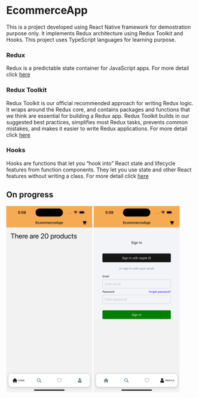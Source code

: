 # EcommerceApp

This is a project developed using React Native framework for demostration purpose only. It implements Redux architecture using Redux Toolkit and Hooks. This project uses TypeScript languages for learning purpose.

### Redux

Redux is a predictable state container for JavaScript apps. For more detail click [here](https://redux.js.org)

### Redux Toolkit
Redux Toolkit is our official recommended approach for writing Redux logic. It wraps around the Redux core, and contains packages and functions that we think are essential for building a Redux app. Redux Toolkit builds in our suggested best practices, simplifies most Redux tasks, prevents common mistakes, and makes it easier to write Redux applications. For more detail click [here](https://redux-toolkit.js.org)

### Hooks

Hooks are functions that let you “hook into” React state and lifecycle features from function components. They let you use state and other React features without writing a class. For more detail click [here](https://react.dev/reference/react)


## On progress
<p float="left">
  <img src="https://github.com/NabinRai4017/EcommerceApp/blob/main/images/home-page.png" width="230" height="499">
  <img src="https://github.com/NabinRai4017/EcommerceApp/blob/main/images/profile-page.png" width="230" height="499">
</p>

